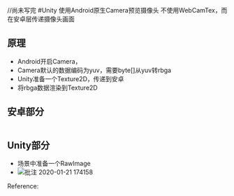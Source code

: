 //尚未写完
#Unity 使用Android原生Camera预览摄像头 
不使用WebCamTex，而在安卓层传递摄像头画面

## 原理

-   Android开启Camera，
-   Camera默认的数据编码为yuv，需要byte[]从yuv转rbga
-   Unity准备一个Texture2D，传递到安卓
-   将rbga数据渲染到Texture2D

## 安卓部分

``` Java

```

## Unity部分

-   场景中准备一个RawImage
-   ![批注 2020-01-21 174158](https://i.loli.net/2020/01/21/tQMZbeDkPxdsRy9.png)



Reference:

